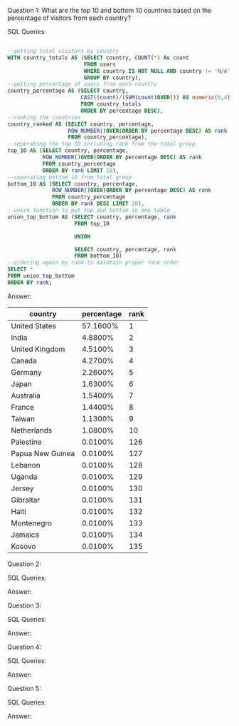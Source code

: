 Question 1: What are the top 10 and bottom 10 countries based on the percentage of visitors from each country?

SQL Queries:
```SQL

--getting total visitors by country
WITH country_totals AS (SELECT country, COUNT(*) As count 
						FROM users
                        WHERE country IS NOT NULL AND country != 'N/A'
                        GROUP BY country),
--getting percentage of users from each country
country_percentage AS (SELECT country, 
                       CAST((count)/(SUM(count)OVER()) AS numeric(6,4)) * 100 || '%' AS percentage 
                       FROM country_totals
                       ORDER BY percentage DESC),
--ranking the countries
country_ranked AS (SELECT country, percentage, 
				   ROW_NUMBER()OVER(ORDER BY percentage DESC) AS rank
				   FROM country_percentage),
--seperating the top 10 including rank from the total group
top_10 AS (SELECT country, percentage, 
		   ROW_NUMBER()OVER(ORDER BY percentage DESC) AS rank
		   FROM country_percentage
		   ORDER BY rank LIMIT 10),
--seperating bottom 10 from total group
bottom_10 AS (SELECT country, percentage, 
			  ROW_NUMBER()OVER(ORDER BY percentage DESC) AS rank
			  FROM country_percentage
			  ORDER BY rank DESC LIMIT 10),
--union function to put top and bottom in one table
union_top_bottom AS (SELECT country, percentage, rank 
                     FROM top_10

                     UNION

                     SELECT country, percentage, rank 
                     FROM bottom_10)
--ordering again by rank to maintain proper rank order					 
SELECT * 
FROM union_top_bottom
ORDER BY rank;

```

Answer: 

| country          | percentage | rank |
|------------------|------------|------|
| United States    | 57.1600%   | 1    |
| India            | 4.8800%    | 2    |
| United Kingdom   | 4.5100%    | 3    |
| Canada           | 4.2700%    | 4    |
| Germany          | 2.2600%    | 5    |
| Japan            | 1.6300%    | 6    |
| Australia        | 1.5400%    | 7    |
| France           | 1.4400%    | 8    |
| Taiwan           | 1.1300%    | 9    |
| Netherlands      | 1.0800%    | 10   |
| Palestine        | 0.0100%    | 126  |
| Papua New Guinea | 0.0100%    | 127  |
| Lebanon          | 0.0100%    | 128  |
| Uganda           | 0.0100%    | 129  |
| Jersey           | 0.0100%    | 130  |
| Gibraltar        | 0.0100%    | 131  |
| Haiti            | 0.0100%    | 132  |
| Montenegro       | 0.0100%    | 133  |
| Jamaica          | 0.0100%    | 134  |
| Kosovo           | 0.0100%    | 135  |



Question 2: 

SQL Queries:

Answer:



Question 3: 

SQL Queries:

Answer:



Question 4: 

SQL Queries:

Answer:



Question 5: 

SQL Queries:

Answer:
